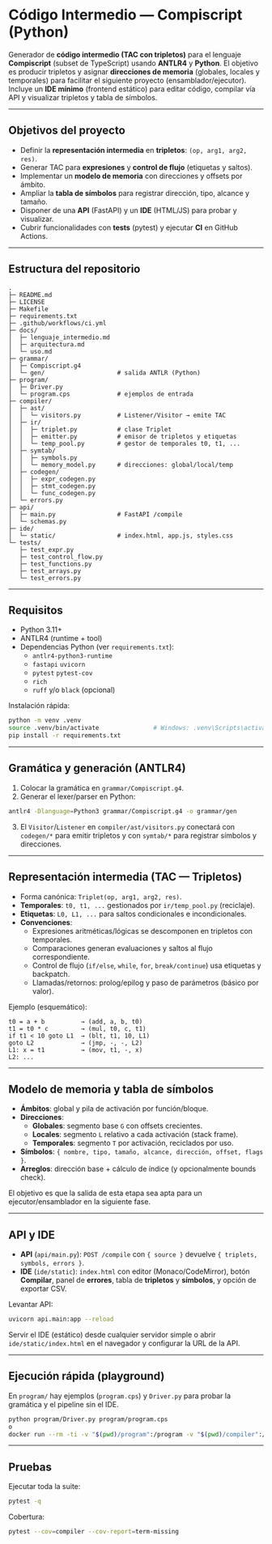 # Código Intermedio — Compiscript (Python)

Generador de **código intermedio (TAC con tripletos)** para el lenguaje **Compiscript** (subset de TypeScript) usando **ANTLR4** y **Python**. El objetivo es producir tripletos y asignar **direcciones de memoria** (globales, locales y temporales) para facilitar el siguiente proyecto (ensamblador/ejecutor). Incluye un **IDE mínimo** (frontend estático) para editar código, compilar vía API y visualizar tripletos y tabla de símbolos.

---

## Objetivos del proyecto

- Definir la **representación intermedia** en **tripletos**: `(op, arg1, arg2, res)`.
- Generar TAC para **expresiones** y **control de flujo** (etiquetas y saltos).
- Implementar un **modelo de memoria** con direcciones y offsets por ámbito.
- Ampliar la **tabla de símbolos** para registrar dirección, tipo, alcance y tamaño.
- Disponer de una **API** (FastAPI) y un **IDE** (HTML/JS) para probar y visualizar.
- Cubrir funcionalidades con **tests** (pytest) y ejecutar **CI** en GitHub Actions.

---

## Estructura del repositorio

```text
.
├─ README.md
├─ LICENSE
├─ Makefile
├─ requirements.txt
├─ .github/workflows/ci.yml
├─ docs/
│  ├─ lenguaje_intermedio.md
│  ├─ arquitectura.md
│  └─ uso.md
├─ grammar/
│  ├─ Compiscript.g4
│  └─ gen/                    # salida ANTLR (Python)
├─ program/
│  ├─ Driver.py
│  └─ program.cps             # ejemplos de entrada
├─ compiler/
│  ├─ ast/
│  │  └─ visitors.py          # Listener/Visitor → emite TAC
│  ├─ ir/
│  │  ├─ triplet.py           # clase Triplet
│  │  ├─ emitter.py           # emisor de tripletos y etiquetas
│  │  └─ temp_pool.py         # gestor de temporales t0, t1, ...
│  ├─ symtab/
│  │  ├─ symbols.py
│  │  └─ memory_model.py      # direcciones: global/local/temp
│  ├─ codegen/
│  │  ├─ expr_codegen.py
│  │  ├─ stmt_codegen.py
│  │  └─ func_codegen.py
│  └─ errors.py
├─ api/
│  ├─ main.py                 # FastAPI /compile
│  └─ schemas.py
├─ ide/
│  └─ static/                 # index.html, app.js, styles.css
└─ tests/
   ├─ test_expr.py
   ├─ test_control_flow.py
   ├─ test_functions.py
   ├─ test_arrays.py
   └─ test_errors.py
```

---

## Requisitos

- Python 3.11+
- ANTLR4 (runtime + tool)
- Dependencias Python (ver `requirements.txt`):
  - `antlr4-python3-runtime`
  - `fastapi` `uvicorn`
  - `pytest` `pytest-cov`
  - `rich`
  - `ruff` y/o `black` (opcional)

Instalación rápida:

```bash
python -m venv .venv
source .venv/bin/activate               # Windows: .venv\Scripts\activate
pip install -r requirements.txt
```

---

## Gramática y generación (ANTLR4)

1. Colocar la gramática en `grammar/Compiscript.g4`.
2. Generar el lexer/parser en Python:

```bash
antlr4 -Dlanguage=Python3 grammar/Compiscript.g4 -o grammar/gen
```

3. El `Visitor`/`Listener` en `compiler/ast/visitors.py` conectará con `codegen/*` para emitir tripletos y con `symtab/*` para registrar símbolos y direcciones.

---

## Representación intermedia (TAC — Tripletos)

- Forma canónica: `Triplet(op, arg1, arg2, res)`.
- **Temporales**: `t0, t1, ...` gestionados por `ir/temp_pool.py` (reciclaje).
- **Etiquetas**: `L0, L1, ...` para saltos condicionales e incondicionales.
- **Convenciones**:
  - Expresiones aritméticas/lógicas se descomponen en tripletos con temporales.
  - Comparaciones generan evaluaciones y saltos al flujo correspondiente.
  - Control de flujo (`if/else`, `while`, `for`, `break/continue`) usa etiquetas y backpatch.
  - Llamadas/retornos: prolog/epilog y paso de parámetros (básico por valor).

Ejemplo (esquemático):

```text
t0 = a + b          → (add, a, b, t0)
t1 = t0 * c         → (mul, t0, c, t1)
if t1 < 10 goto L1  → (blt, t1, 10, L1)
goto L2             → (jmp, -, -, L2)
L1: x = t1          → (mov, t1, -, x)
L2: ...
```

---

## Modelo de memoria y tabla de símbolos

- **Ámbitos**: global y pila de activación por función/bloque.
- **Direcciones**:
  - **Globales**: segmento base `G` con offsets crecientes.
  - **Locales**: segmento `L` relativo a cada activación (stack frame).
  - **Temporales**: segmento `T` por activación, reciclados por uso.
- **Símbolos**: `{ nombre, tipo, tamaño, alcance, dirección, offset, flags }`.
- **Arreglos**: dirección base + cálculo de índice (y opcionalmente bounds check).

El objetivo es que la salida de esta etapa sea apta para un ejecutor/ensamblador en la siguiente fase.

---

## API y IDE

- **API** (`api/main.py`): `POST /compile` con `{ source }` devuelve `{ triplets, symbols, errors }`.
- **IDE** (`ide/static`): `index.html` con editor (Monaco/CodeMirror), botón **Compilar**, panel de **errores**, tabla de **tripletos** y **símbolos**, y opción de exportar CSV.

Levantar API:

```bash
uvicorn api.main:app --reload
```

Servir el IDE (estático) desde cualquier servidor simple o abrir `ide/static/index.html` en el navegador y configurar la URL de la API.

---

## Ejecución rápida (playground)

En `program/` hay ejemplos (`program.cps`) y `Driver.py` para probar la gramática y el pipeline sin el IDE.

```bash
python program/Driver.py program/program.cps
o
docker run --rm -ti -v "$(pwd)/program":/program -v "$(pwd)/compiler":/compiler csp-image
```

---

## Pruebas

Ejecutar toda la suite:

```bash
pytest -q
```

Cobertura:

```bash
pytest --cov=compiler --cov-report=term-missing
```